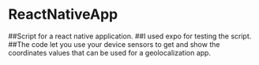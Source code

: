 # ReactNativeApp

##Script for a react native application.
##I used expo for testing the script.
##The code let you use your device sensors to get and show the coordinates values that can be used for a geolocalization app.

